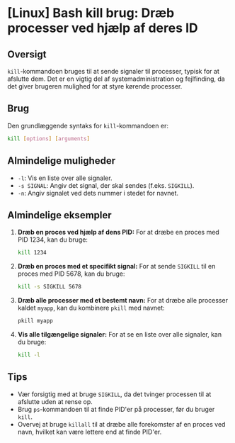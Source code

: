 # [Linux] Bash kill brug: Dræb processer ved hjælp af deres ID

## Oversigt
`kill`-kommandoen bruges til at sende signaler til processer, typisk for at afslutte dem. Det er en vigtig del af systemadministration og fejlfinding, da det giver brugeren mulighed for at styre kørende processer.

## Brug
Den grundlæggende syntaks for `kill`-kommandoen er:

```bash
kill [options] [arguments]
```

## Almindelige muligheder
- `-l`: Vis en liste over alle signaler.
- `-s SIGNAL`: Angiv det signal, der skal sendes (f.eks. `SIGKILL`).
- `-n`: Angiv signalet ved dets nummer i stedet for navnet.

## Almindelige eksempler
1. **Dræb en proces ved hjælp af dens PID:**
   For at dræbe en proces med PID 1234, kan du bruge:
   ```bash
   kill 1234
   ```

2. **Dræb en proces med et specifikt signal:**
   For at sende `SIGKILL` til en proces med PID 5678, kan du bruge:
   ```bash
   kill -s SIGKILL 5678
   ```

3. **Dræb alle processer med et bestemt navn:**
   For at dræbe alle processer kaldet `myapp`, kan du kombinere `pkill` med navnet:
   ```bash
   pkill myapp
   ```

4. **Vis alle tilgængelige signaler:**
   For at se en liste over alle signaler, kan du bruge:
   ```bash
   kill -l
   ```

## Tips
- Vær forsigtig med at bruge `SIGKILL`, da det tvinger processen til at afslutte uden at rense op.
- Brug `ps`-kommandoen til at finde PID'er på processer, før du bruger `kill`.
- Overvej at bruge `killall` til at dræbe alle forekomster af en proces ved navn, hvilket kan være lettere end at finde PID'er.